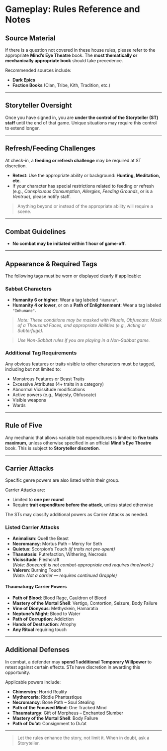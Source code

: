 # Gameplay: Rules Reference and Notes

## Source Material

If there is a question not covered in these house rules, please refer to the appropriate **Mind’s Eye Theatre** book. The **most thematically or mechanically appropriate book** should take precedence.

Recommended sources include:

- **Dark Epics**
- **Faction Books** (Clan, Tribe, Kith, Tradition, etc.)

---

## Storyteller Oversight

Once you have signed in, you are **under the control of the Storyteller (ST) staff** until the end of that game. Unique situations may require this control to extend longer.

---

## Refresh/Feeding Challenges

At check-in, a **feeding or refresh challenge** may be required at ST discretion.  
- **Retest**: Use the appropriate ability or background: **Hunting, Meditation, etc.**  
- If your character has special restrictions related to feeding or refresh (e.g., *Conspicuous Consumption*, *Allergies*, *Feeding Grounds*, or is a *Ventrue*), please notify staff.

> Anything beyond or instead of the appropriate ability will require a scene.

---

## Combat Guidelines

- **No combat may be initiated within 1 hour of game-off.**

---

## Appearance & Required Tags

The following tags must be worn or displayed clearly if applicable:

### Sabbat Characters
- **Humanity 6 or higher**: Wear a tag labeled `"Humane"`.
- **Humanity 4 or lower**, or on a **Path of Enlightenment**: Wear a tag labeled `"Inhumane"`.

> *Note: These conditions may be masked with Rituals, Obfuscate: Mask of a Thousand Faces, and appropriate Abilities (e.g., Acting or Subterfuge).*

> *Use Non-Sabbat rules if you are playing in a Non-Sabbat game.*

### Additional Tag Requirements
Any obvious features or traits visible to other characters must be tagged, including but not limited to:

- Monstrous Features or Beast Traits
- Excessive Attributes (4+ traits in a category)
- Abnormal Vicissitude modifications
- Active powers (e.g., Majesty, Obfuscate)
- Visible weapons
- Wards

---

## Rule of Five

Any mechanic that allows variable trait expenditures is limited to **five traits maximum**, unless otherwise specified in an official **Mind’s Eye Theatre** book. This is subject to **Storyteller discretion**.

---

## Carrier Attacks  
Specific genre powers are also listed within their group.

Carrier Attacks are:
- Limited to **one per round**
- Require **trait expenditure before the attack**, unless stated otherwise

The STs may classify additional powers as Carrier Attacks as needed.

### Listed Carrier Attacks  

- **Animalism**: Quell the Beast
- **Necromancy**: Mortus Path – Mercy for Seth
- **Quietus**: Scorpion’s Touch *(if traits not pre-spent)*
- **Thanatosis**: Putrefaction, Withering, Necrosis
- **Vicissitude**: Fleshcraft  
  *(Note: Bonecraft is not combat-appropriate and requires time/work.)*
- **Valeren**: Burning Touch  
  *(Note: Not a carrier — requires continued Grapple)*

#### Thaumaturgy Carrier Powers
- **Path of Blood**: Blood Rage, Cauldron of Blood
- **Mastery of the Mortal Shell**: Vertigo, Contortion, Seizure, Body Failure
- **Vine of Dionysus**: Methyskein, Hamaratia
- **Neptune’s Might**: Blood to Water
- **Path of Corruption**: Addiction
- **Hands of Destruction**: Atrophy
- **Any Ritual** requiring touch

---

## Additional Defenses

In combat, a defender may **spend 1 additional Temporary Willpower** to retest against certain effects. STs have discretion in awarding this opportunity.

Applicable powers include:

- **Chimerstry**: Horrid Reality
- **Mytherceria**: Riddle Phantastique
- **Necromancy**: Bone Path – Soul Stealing
- **Path of the Focused Mind**: One Tracked Mind
- **Thaumaturgy**: Gift of Morpheus – Enchanted Slumber
- **Mastery of the Mortal Shell**: Body Failure
- **Path of Du’at**: Consignment to Du’at

---

> Let the rules enhance the story, not limit it. When in doubt, ask a Storyteller.
